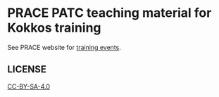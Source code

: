 # PRACE PATC teaching material for Kokkos training

See PRACE website for [training events](https://events.prace-ri.eu/event/818/).

## LICENSE

[CC-BY-SA-4.0](./LICENSE.txt)

